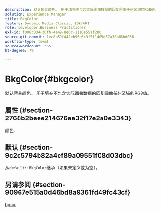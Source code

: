 ```yaml
---
description: 默认背景颜色。 用于填充不包含实际图像数据的回复图像任何区域的RGB值。
solution: Experience Manager
title: BkgColor
feature: Dynamic Media Classic，SDK/API
role: Developer,Business Practitioner
exl-id: f008c834-30fb-4a49-8e6c-1110e55af280
source-git-commit: 1ec8b59f442eb96c6c3f5f1405d57a38a86bd056
workflow-type: tm+mt
source-wordcount: '65'
ht-degree: 7%

---
```


# BkgColor{#bkgcolor}

默认背景颜色。 用于填充不包含实际图像数据的回复图像任何区域的RGB值。

## 属性 {#section-2768b2beee214676aa32f17e2a0e3343}

颜色.

## 默认 {#section-9c2c5794b82a4ef89a09551f08d03dbc}

从`default::BkgColor`继承（如果未定义或为空）。

## 另请参阅 {#section-90967e515a0d46bd8a9361fd49fc43cf}

[bgc=](../../../../../is-api/http-ref/image-serving-api-ref/c-http-protocol-reference/c-command-reference/r-bgc.md#reference-53376175f617446fbe5c69120f834b88)
